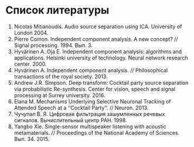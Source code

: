 # Список литературы

1. Nicolas Mitianoudis. Audio source separation using ICA. University of London 2004.
2. Pierre Comon. Independent component analysis. A new concept? // Signal processing. 1994. Вып. 3.
3. Hyvärinen A. Oja E. Independent component analysis: algorithms and applications. Helsinki university of technology. Neural network research center. 2000.
4. Hyvärinen A. Independent component analysis. // Philosophical transactions of the royal society. 2013.
5. Andrew J.R. Simpson. Deep transform: Cocktail party source separation via probabilistic Re-synthesis. Center for vision, speech and signal processing at Surrey university. 2016.
6. Elana M. Mechanisms Underlying Selective Neuronal Tracking of Attended Speech at a ‘‘Cocktail Party’’. // Neuron. 2013.
7. Чучупал В. Я. Цифровая фильтрация зашумленных речевых сигналов. Вычислительный центр РАН. 1998.
8. Yangbo Xie. Single-sensor multispeaker listening with acoustic metamaterials. // Proceedings of the National Academy of Sciences. Вып. 34. 2015.